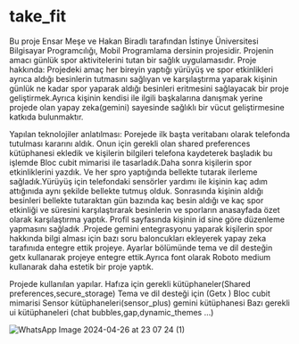 # take_fit
Bu proje Ensar Meşe ve Hakan Biradlı tarafından İstinye Üniversitesi Bilgisayar Programcılığı, Mobil Programlama dersinin projesidir.
Projenin amacı günlük spor aktivitelerini tutan bir sağlık uygulamasıdır.
Proje hakkında:
Projedeki amaç her bireyin yaptığı yürüyüş ve spor etkinlikleri ayrıca aldığı besinlerin tutmasını sağlıyan ve karşılaştırma yaparak kişinin günlük ne kadar spor yaparak aldığı besinleri eritmesini sağlayacak bir proje geliştirmek.Ayrıca kişinin kendisi ile ilgili başkalarına danışmak yerine projede olan yapay zeka(gemini) sayesinde sağlıklı bir vücut geliştirmesine katkıda bulunmaktır.
 
 
Yapılan teknolojiler anlatılması:
Porejede ilk başta veritabanı olarak telefonda tutulması kararını aldık. Onun için gerekli olan shared preferences kütüphanesi ekledik ve kişilerin bilgileri telefona kaydeterek başladık bu işlemde Bloc cubit mimarisi ile tasarladık.Daha sonra kişilerin spor etkinliklerini yazdık. Ve her spro yaptığında bellekte tutarak ilerleme sağladık.Yürüyüş için telefondaki sensörler yardımı ile kişinin kaç adım attığınıda aynı şekilde bellekte tutmuş olduk. Sonrasında kişinin aldığı besinleri bellekte tutaraktan gün bazında kaç besin aldığı ve kaç spor etkinliği ve süresini karşılaştırarak besinlerin ve sporların anasayfada özet olarak karşılaştırma yaptık. Profil sayfasında kişinin id sine göre düzenleme yapmasını sağladık .Projede gemini entegrasyonu yaparak kişilerin spor hakkında bilgi alması için bazı soru baloncukları ekleyerek yapay zeka tarafınıda entegre ettik projeye. Ayarlar bölümünde tema ve dil desteğin getx kullanarak projeye entegre ettik.Ayrıca font olarak Roboto medium kullanarak daha estetik bir proje yaptık.
 
Projede  kullanılan  yapılar.
Hafıza için gerekli kütüphaneler(Shared preferences,secure_storage)
Tema ve dil desteği için (Getx )
Bloc cubit mimarisi
Sensor kütüphaneleri(sensor_plus)
gemini kütüphanesi
Bazı gerekli ui kütüphaneleri (chat bubbles,gap,dynamic_themes …)


![WhatsApp Image 2024-04-26 at 23 07 24 (1)](https://github.com/ensarmese/take_fit/assets/149183841/886c3865-1b23-49b6-b63d-ad5a89f0fb7f)
